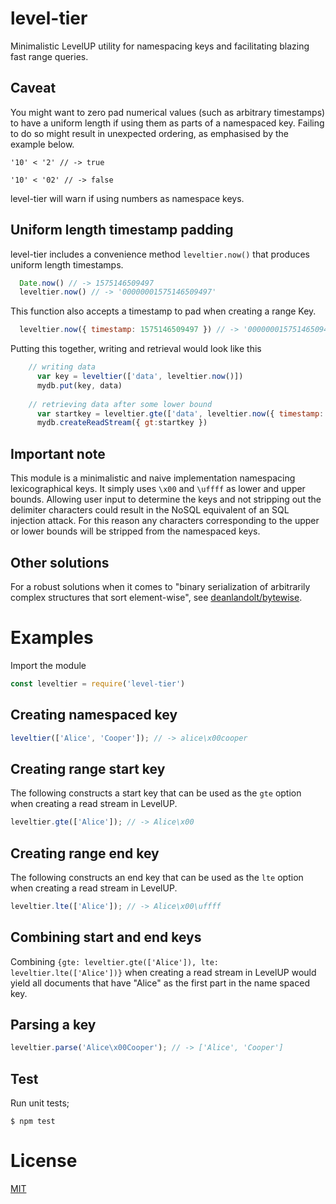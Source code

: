 # level-tier

Minimalistic LevelUP utility for namespacing keys and facilitating blazing fast
range queries.

## Caveat

You might want to zero pad numerical values (such as arbitrary timestamps) to
have a uniform length if using them as parts of a namespaced key. Failing to do
so might result in unexpected ordering, as emphasised by the example below.

`'10' < '2' // -> true`

`'10' < '02' // -> false`

level-tier will warn if using numbers as namespace keys.

## Uniform length timestamp padding

level-tier includes a convenience method `leveltier.now()` that produces uniform length timestamps.

```js
  Date.now() // -> 1575146509497
  leveltier.now() // -> '00000001575146509497'
```

This function also accepts a timestamp to pad when creating a range Key. 
```js
  leveltier.now({ timestamp: 1575146509497 }) // -> '00000001575146509497'
```

Putting this together, writing and retrieval would look like this

```js
    // writing data
      var key = leveltier(['data', leveltier.now()])
      mydb.put(key, data)
    
    // retrieving data after some lower bound
      var startkey = leveltier.gte(['data', leveltier.now({ timestamp: 1575156550378 })])
      mydb.createReadStream({ gt:startkey })
```

## Important note

This module is a minimalistic and naive implementation namespacing
lexicographical keys. It simply uses `\x00` and `\uffff` as lower and upper 
bounds. Allowing user input to determine the keys and not stripping out the 
delimiter characters could result in the NoSQL equivalent of an SQL injection 
attack. For this reason any characters corresponding to the upper or lower bounds 
will be stripped from the namespaced keys.

## Other solutions

For a robust solutions when it comes to "binary serialization of arbitrarily complex
structures that sort element-wise", see
[deanlandolt/bytewise](https://github.com/deanlandolt/bytewise).

# Examples

Import the module

```js
const leveltier = require('level-tier')
```

## Creating namespaced key

```js
leveltier(['Alice', 'Cooper']); // -> alice\x00cooper
```

## Creating range start key

The following constructs a start key that can be used as the `gte` option
when creating a read stream in LevelUP.

```js
leveltier.gte(['Alice']); // -> Alice\x00
```

## Creating range end key

The following constructs an end key that can be used as the `lte` option when
creating a read stream in LevelUP.

```js
leveltier.lte(['Alice']); // -> Alice\x00\uffff
```

## Combining start and end keys
Combining `{gte: leveltier.gte(['Alice']), lte: leveltier.lte(['Alice'])}` when creating a read stream 
in LevelUP would yield all documents that have "Alice" as the first part in the name spaced key.

## Parsing a key

```js
leveltier.parse('Alice\x00Cooper'); // -> ['Alice', 'Cooper']
```

## Test

Run unit tests;

`$ npm test`

# License

[MIT](LICENSE)
